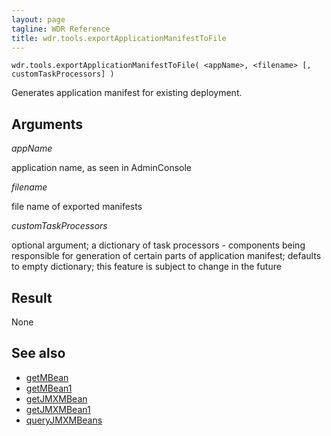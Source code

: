 ```yaml
---
layout: page
tagline: WDR Reference
title: wdr.tools.exportApplicationManifestToFile
---
```



    wdr.tools.exportApplicationManifestToFile( <appName>, <filename> [, customTaskProcessors] )

Generates application manifest for existing deployment.

## Arguments

_appName_

application name, as seen in AdminConsole

_filename_

file name of exported manifests

_customTaskProcessors_

optional argument; a dictionary of task processors - components being responsible for generation of certain parts of application manifest; defaults to empty dictionary; this feature is subject to change in the future

## Result

None

## See also

* [getMBean](wdr.control.getMBean.html)
* [getMBean1](wdr.control.getMBean1.html)
* [getJMXMBean](wdr.control.getJMXMBean.html)
* [getJMXMBean1](wdr.control.getJMXMBean1.html)
* [queryJMXMBeans](wdr.control.queryJMXMBeans.html)
